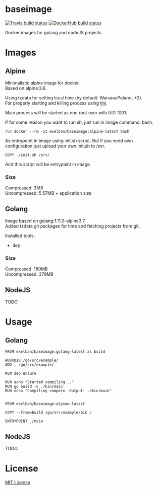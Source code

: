 # baseimage
[![Travis build status](https://travis-ci.org/exelban/baseimage.svg?branch=master)](https://travis-ci.org/exelban/baseimage)
[![DockerHub build status](https://img.shields.io/docker/build/exelban/baseimage.svg)](https://hub.docker.com/r/exelban/baseimage/builds/)  

Docker images for golang and nodeJS projects.

# Images
## Alpine
Minimalistic alpine image for docker.  
Based on alpine:3.8.  

Using tzdata for setting local time (by default: Warsaw/Poland, +2).  
For properly starting and killing process using [tini](https://github.com/krallin/tini).

Main process will be started as non root user with UID 1001.

If for some reason you want to run sh, just run in image command: bash.
```$xslt
run docker --rm -it exelban/baseimage:alpine-latest bash
```

As entrypoint in image using init.sh script. But if you need own configuration just upload your own init.sh to /svr.
```$xslt
COPY ./init.sh /srv/
```
And this script will be entrypoint in image.

### Size
Compressed: 3MB   
Uncompressed: 5.57MB + application size

## Golang
Image based on golang:1.11.0-alpine3.7.  
Added tzdata git packages for time and fetching projects from git.

Installed tools:
* dep

### Size
Compressed: 180MB  
Uncompressed: 379MB

## NodeJS
TODO


# Usage

## Golang
```$xslt
FROM exelban/baseimage:golang-latest as build

WORKDIR /go/src/example/
ADD . /go/src/example/

RUN dep ensure

RUN echo "Started compiling..."
RUN go build -o ./bin/main
RUN echo "Compiling compete. Output: ./bin/main"


FROM exelban/baseimage:alpine-latest

COPY --from=build /go/src/example/bin /

ENTRYPOINT ./main
```

## NodeJS
TODO


# License
[MIT License](https://github.com/exelban/baseimage/blob/master/LICENSE)
